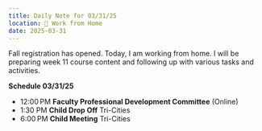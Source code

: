```yaml
---
title: Daily Note for 03/31/25
location: 🏡 Work from Home
date: 2025-03-31
---
```

Fall registration has opened. Today, I am working from home. I will be preparing week 11 course content and following up with various tasks and activities. 

**Schedule 03/31/25**

- 12:00 PM **Faculty Professional Development Committee** (Online)
- 1:30 PM **Child Drop Off** Tri-Cities
- 6:00 PM **Child Meeting** Tri-Cities